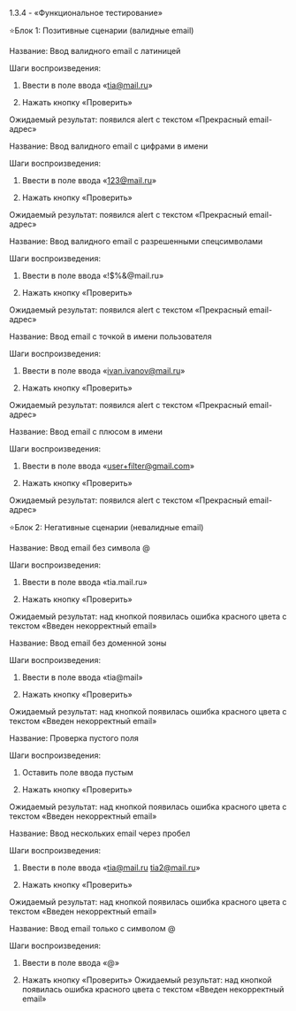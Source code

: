 1.3.4 - «Функциональное тестирование»

⭐Блок 1: Позитивные сценарии (валидные email)

Название: Ввод валидного email с латиницей

Шаги воспроизведения:

1.	Ввести в поле ввода «tia@mail.ru»

2.	Нажать кнопку «Проверить»

Ожидаемый результат: появился alert с текстом «Прекрасный email-адрес»

Название: Ввод валидного email с цифрами в имени

Шаги воспроизведения:

1.	Ввести в поле ввода «123@mail.ru»

2.	Нажать кнопку «Проверить»

Ожидаемый результат: появился alert с текстом «Прекрасный email-адрес»

Название: Ввод валидного email с разрешенными спецсимволами

Шаги воспроизведения:

1.	Ввести в поле ввода «!$%&@mail.ru»

2.	Нажать кнопку «Проверить»

Ожидаемый результат: появился alert с текстом «Прекрасный email-адрес»

Название: Ввод email с точкой в имени пользователя

Шаги воспроизведения:

1.	Ввести в поле ввода «ivan.ivanov@mail.ru»

2.	Нажать кнопку «Проверить»

Ожидаемый результат: появился alert с текстом «Прекрасный email-адрес»

Название: Ввод email с плюсом в имени

Шаги воспроизведения:

1.	Ввести в поле ввода «user+filter@gmail.com»

2.	Нажать кнопку «Проверить»

Ожидаемый результат: появился alert с текстом «Прекрасный email-адрес»




⭐Блок 2: Негативные сценарии (невалидные email)

Название: Ввод email без символа @

Шаги воспроизведения:

1.	Ввести в поле ввода «tia.mail.ru»

2.	Нажать кнопку «Проверить»

Ожидаемый результат: над кнопкой появилась ошибка красного цвета с текстом «Введен некорректный email»

Название: Ввод email без доменной зоны

Шаги воспроизведения:

1.	Ввести в поле ввода «tia@mail»

2.	Нажать кнопку «Проверить»

Ожидаемый результат: над кнопкой появилась ошибка красного цвета с текстом «Введен некорректный email»

Название: Проверка пустого поля

Шаги воспроизведения:

1.	Оставить поле ввода пустым

2.	Нажать кнопку «Проверить»

Ожидаемый результат: над кнопкой появилась ошибка красного цвета с текстом «Введен некорректный email»

Название: Ввод нескольких email через пробел

Шаги воспроизведения:

1.	Ввести в поле ввода «tia@mail.ru tia2@mail.ru»

2.	Нажать кнопку «Проверить»

Ожидаемый результат: над кнопкой появилась ошибка красного цвета с текстом «Введен некорректный email»

Название: Ввод email только с символом @

Шаги воспроизведения:

1.	Ввести в поле ввода «@»

2.	Нажать кнопку «Проверить»
Ожидаемый результат: над кнопкой появилась ошибка красного цвета с текстом «Введен некорректный email»
